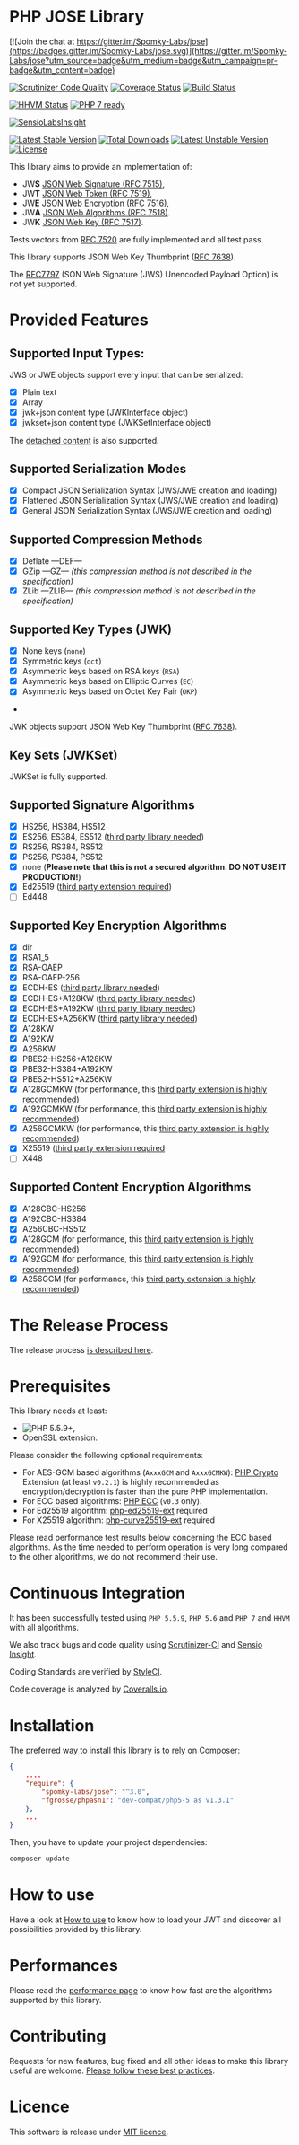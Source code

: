PHP JOSE Library
================

[![Join the chat at https://gitter.im/Spomky-Labs/jose](https://badges.gitter.im/Spomky-Labs/jose.svg)](https://gitter.im/Spomky-Labs/jose?utm_source=badge&utm_medium=badge&utm_campaign=pr-badge&utm_content=badge)

[![Scrutinizer Code Quality](https://scrutinizer-ci.com/g/Spomky-Labs/jose/badges/quality-score.png?b=develop)](https://scrutinizer-ci.com/g/Spomky-Labs/jose/?branch=develop)
[![Coverage Status](https://coveralls.io/repos/Spomky-Labs/jose/badge.svg?branch=master&service=github)](https://coveralls.io/github/Spomky-Labs/jose?branch=master)
[![Build Status](https://travis-ci.org/Spomky-Labs/jose.svg?branch=master)](https://travis-ci.org/Spomky-Labs/jose)

[![HHVM Status](http://hhvm.h4cc.de/badge/Spomky-Labs/jose.svg?style=flat)](http://hhvm.h4cc.de/package/Spomky-Labs/jose)
[![PHP 7 ready](http://php7ready.timesplinter.ch/Spomky-Labs/jose/badge.svg)](https://travis-ci.org/Spomky-Labs/jose)

[![SensioLabsInsight](https://insight.sensiolabs.com/projects/9123fbfc-7ae1-4d63-9fda-170b8ad794ee/big.png)](https://insight.sensiolabs.com/projects/9123fbfc-7ae1-4d63-9fda-170b8ad794ee)

[![Latest Stable Version](https://poser.pugx.org/Spomky-Labs/JOSE/v/stable.png)](https://packagist.org/packages/Spomky-Labs/JOSE)
[![Total Downloads](https://poser.pugx.org/Spomky-Labs/JOSE/downloads.png)](https://packagist.org/packages/Spomky-Labs/JOSE)
[![Latest Unstable Version](https://poser.pugx.org/Spomky-Labs/JOSE/v/unstable.png)](https://packagist.org/packages/Spomky-Labs/JOSE)
[![License](https://poser.pugx.org/Spomky-Labs/JOSE/license.png)](https://packagist.org/packages/Spomky-Labs/JOSE)

This library aims to provide an implementation of:

* JW**S** [JSON Web Signature (RFC 7515)](https://tools.ietf.org/html/rfc7515),
* JW**T** [JSON Web Token (RFC 7519)](https://tools.ietf.org/html/rfc7519),
* JW**E** [JSON Web Encryption (RFC 7516)](http://tools.ietf.org/html/rfc7516),
* JW**A** [JSON Web Algorithms (RFC 7518)](http://tools.ietf.org/html/rfc7518).
* JW**K** [JSON Web Key (RFC 7517)](http://tools.ietf.org/html/rfc7517).

Tests vectors from [RFC 7520](http://tools.ietf.org/html/rfc7520) are fully implemented and all test pass.

This library supports JSON Web Key Thumbprint ([RFC 7638](https://tools.ietf.org/html/rfc7638)).

The [RFC7797](https://tools.ietf.org/html/rfc7797) (SON Web Signature (JWS) Unencoded Payload Option) is not yet supported.

# Provided Features

## Supported Input Types:

JWS or JWE objects support every input that can be serialized:

* [x] Plain text
* [x] Array
* [x] jwk+json content type (JWKInterface object)
* [x] jwkset+json content type (JWKSetInterface object)

The [detached content](https://tools.ietf.org/html/rfc7515#appendix-F) is also supported.

## Supported Serialization Modes

* [x] Compact JSON Serialization Syntax (JWS/JWE creation and loading)
* [x] Flattened JSON Serialization Syntax (JWS/JWE creation and loading)
* [x] General JSON Serialization Syntax (JWS/JWE creation and loading)

## Supported Compression Methods

* [x] Deflate —DEF—
* [x] GZip —GZ— *(this compression method is not described in the specification)*
* [x] ZLib —ZLIB— *(this compression method is not described in the specification)*

## Supported Key Types (JWK)

* [x] None keys (`none`)
* [x] Symmetric keys (`oct`)
* [x] Asymmetric keys based on RSA keys (`RSA`)
* [x] Asymmetric keys based on Elliptic Curves (`EC`)
* [x] Asymmetric keys based on Octet Key Pair (`OKP`)
* 
JWK objects support JSON Web Key Thumbprint ([RFC 7638](https://tools.ietf.org/html/rfc7638)).

## Key Sets (JWKSet)

JWKSet is fully supported.

## Supported Signature Algorithms

* [x] HS256, HS384, HS512
* [x] ES256, ES384, ES512 ([third party library needed](https://github.com/phpecc/phpecc))
* [x] RS256, RS384, RS512
* [x] PS256, PS384, PS512
* [x] none (**Please note that this is not a secured algorithm. DO NOT USE IT PRODUCTION!**)
* [x] Ed25519 ([third party extension required](https://github.com/encedo/php-ed25519-ext))
* [ ] Ed448

## Supported Key Encryption Algorithms

* [x] dir
* [x] RSA1_5
* [x] RSA-OAEP
* [x] RSA-OAEP-256
* [x] ECDH-ES ([third party library needed](https://github.com/phpecc/phpecc))
* [x] ECDH-ES+A128KW ([third party library needed](https://github.com/phpecc/phpecc))
* [x] ECDH-ES+A192KW ([third party library needed](https://github.com/phpecc/phpecc))
* [x] ECDH-ES+A256KW ([third party library needed](https://github.com/phpecc/phpecc))
* [x] A128KW
* [x] A192KW
* [x] A256KW
* [x] PBES2-HS256+A128KW
* [x] PBES2-HS384+A192KW
* [x] PBES2-HS512+A256KW
* [x] A128GCMKW (for performance, this [third party extension is highly recommended](https://github.com/bukka/php-crypto))
* [x] A192GCMKW (for performance, this [third party extension is highly recommended](https://github.com/bukka/php-crypto))
* [x] A256GCMKW (for performance, this [third party extension is highly recommended](https://github.com/bukka/php-crypto))
* [x] X25519 ([third party extension required](https://github.com/encedo/php-curve25519-ext)
* [ ] X448

## Supported Content Encryption Algorithms

* [x] A128CBC-HS256
* [x] A192CBC-HS384
* [x] A256CBC-HS512
* [x] A128GCM (for performance, this [third party extension is highly recommended](https://github.com/bukka/php-crypto))
* [x] A192GCM (for performance, this [third party extension is highly recommended](https://github.com/bukka/php-crypto))
* [x] A256GCM (for performance, this [third party extension is highly recommended](https://github.com/bukka/php-crypto))

# The Release Process

The release process [is described here](doc/Release.md).

# Prerequisites

This library needs at least:
* ![PHP 5.5.9+](https://img.shields.io/badge/PHP-5.5.9%2B-ff69b4.svg),
* OpenSSL extension.

Please consider the following optional requirements:
* For AES-GCM based algorithms (`AxxxGCM` and `AxxxGCMKW`): [PHP Crypto](https://github.com/bukka/php-crypto) Extension (at least `v0.2.1`) is highly recommended as encryption/decryption is faster than the pure PHP implementation.
* For ECC based algorithms: [PHP ECC](https://github.com/phpecc/phpecc) (`v0.3` only).
* For Ed25519 algorithm: [php-ed25519-ext](https://github.com/encedo/php-ed25519-ext) required
* For X25519 algorithm: [php-curve25519-ext](https://github.com/encedo/php-curve25519-ext) required

Please read performance test results below concerning the ECC based algorithms. As the time needed to perform operation is very long compared to the other algorithms, we do not recommend their use.

# Continuous Integration

It has been successfully tested using `PHP 5.5.9`, `PHP 5.6` and `PHP 7` and `HHVM` with all algorithms.

We also track bugs and code quality using [Scrutinizer-CI](https://scrutinizer-ci.com/g/Spomky-Labs/JOSE) and [Sensio Insight](https://insight.sensiolabs.com/projects/9123fbfc-7ae1-4d63-9fda-170b8ad794ee).

Coding Standards are verified by [StyleCI](https://styleci.io/repos/22874677).

Code coverage is analyzed by [Coveralls.io](https://coveralls.io/github/Spomky-Labs/jose).

# Installation

The preferred way to install this library is to rely on Composer:

```json
{
    ....
    "require": {
        "spomky-labs/jose": "^3.0",
        "fgrosse/phpasn1": "dev-compat/php5-5 as v1.3.1"
    },
    ...
}
```

Then, you have to update your project dependencies:

```sh
composer update
```

# How to use

Have a look at [How to use](doc/Use.md) to know how to load your JWT and discover all possibilities provided by this library.

# Performances

Please read the [performance page](doc/Performance.md) to know how fast are the algorithms supported by this library.

# Contributing

Requests for new features, bug fixed and all other ideas to make this library useful are welcome. [Please follow these best practices](doc/Contributing.md).

# Licence

This software is release under [MIT licence](LICENSE).
